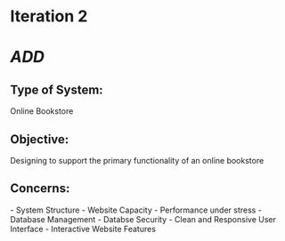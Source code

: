 # **Iteration 2**

# *ADD*

<h2>Type of System:</h2>
<p>Online Bookstore</p>


<h2>Objective:</h2>
<p>Designing to support the primary functionality of an online bookstore</p>

<h2>Concerns:</h2>
- System Structure
- Website Capacity
- Performance under stress
- Database Management
- Databse Security
- Clean and Responsive User Interface
- Interactive Website Features
